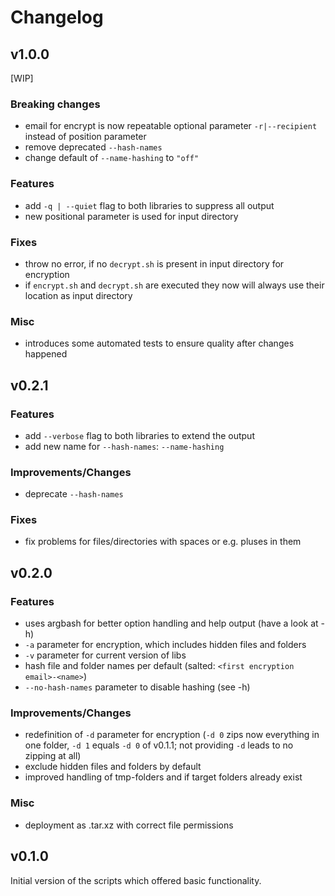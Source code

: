 # Changelog

## v1.0.0

\[WIP]

### Breaking changes

-   email for encrypt is now repeatable optional parameter `-r|--recipient` instead of position parameter
-   remove deprecated `--hash-names`
-   change default of `--name-hashing` to `"off"`

### Features

-   add `-q | --quiet` flag to both libraries to suppress all output
-   new positional parameter is used for input directory

### Fixes

-   throw no error, if no `decrypt.sh` is present in input directory for encryption
-   if `encrypt.sh` and `decrypt.sh` are executed they now will always use their location as input directory

### Misc

-   introduces some automated tests to ensure quality after changes happened

## v0.2.1

### Features

-   add `--verbose` flag to both libraries to extend the output
-   add new name for `--hash-names`: `--name-hashing`

### Improvements/Changes

-   deprecate `--hash-names`

### Fixes

-   fix problems for files/directories with spaces or e.g. pluses in them

## v0.2.0

### Features

-   uses argbash for better option handling and help output (have a look at -h)
-   `-a` parameter for encryption, which includes hidden files and folders
-   `-v` parameter for current version of libs
-   hash file and folder names per default (salted: `<first encryption email>-<name>`)
-   `--no-hash-names` parameter to disable hashing (see -h)

### Improvements/Changes

-   redefinition of `-d` parameter for encryption (`-d 0` zips now everything in one folder, `-d 1` equals `-d 0` of v0.1.1; not providing `-d` leads to no zipping at all)
-   exclude hidden files and folders by default
-   improved handling of tmp-folders and if target folders already exist

### Misc

-   deployment as .tar.xz with correct file permissions

## v0.1.0

Initial version of the scripts which offered basic functionality.
